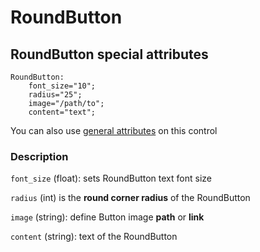 # RoundButton

## RoundButton special attributes
    RoundButton:
        font_size="10";
        radius="25";
	    image="/path/to";
	    content="text";

You can also use [general attributes](https://github.com/d3m0n-project/d3m0n_os/blob/main/rootfs/usr/share/d3m0n/documentation/GeneralAttributes.md) on this control

### Description
`font_size` (float): sets RoundButton text font size

`radius` (int) is the **round corner radius** of the RoundButton 

`image` (string): define Button image **path** or **link**

`content` (string): text of the RoundButton
